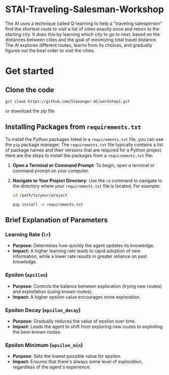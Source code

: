 # STAI-Traveling-Salesman-Workshop

The AI uses a technique called Q-learning to help a "traveling salesperson" find the shortest route to visit a list of cities exactly once and return to the starting city. It does this by learning which city to go to next, based on the distances between cities and the goal of minimizing total travel distance. The AI explores different routes, learns from its choices, and gradually figures out the best order to visit the cities.

# Get started

## Clone the code

```
git clone https://github.com/Stavanger-AI/workshop1.git

```

or download the zip file

## Installing Packages from `requirements.txt`

To install the Python packages listed in a `requirements.txt` file, you can use the `pip` package manager. The `requirements.txt` file typically contains a list of package names and their versions that are required for a Python project. Here are the steps to install the packages from a `requirements.txt` file:

1.  **Open a Terminal or Command Prompt**: To begin, open a terminal or command prompt on your computer.

2.  **Navigate to Your Project Directory**: Use the `cd` command to navigate to the directory where your `requirements.txt` file is located. For example:

    ```bash
    cd /path/to/your/project
    ```

    ```
    pip install -r requirements.txt
    ```

## Brief Explanation of Parameters

### Learning Rate (`lr`)

- **Purpose:** Determines how quickly the agent updates its knowledge.
- **Impact:** A higher learning rate leads to rapid adoption of new information, while a lower rate results in greater reliance on past knowledge.

### Epsilon (`epsilon`)

- **Purpose:** Controls the balance between exploration (trying new routes) and exploitation (using known routes).
- **Impact:** A higher epsilon value encourages more exploration.

### Epsilon Decay (`epsilon_decay`)

- **Purpose:** Gradually reduces the value of epsilon over time.
- **Impact:** Leads the agent to shift from exploring new routes to exploiting the best-known routes.

### Epsilon Minimum (`epsilon_min`)

- **Purpose:** Sets the lowest possible value for epsilon.
- **Impact:** Ensures that there's always some level of exploration, regardless of the agent's experience.
